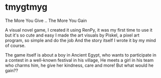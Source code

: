 # tmygtmyg
The More You Give .. The More You Gain

A visual novel game,
I created it using RenPy, it was my first time to use it but it's so cute and easy
I made the art visuals by Piskel, a pixel art program, so simple and do the job
And the story itself I wrote it by my mind of course.

The game itself is about a boy in Ancient Egypt, who wants to participate in a contest in a well-known festival in his village,
He meets a girl in his team who charms him, he give her kindness, care and more! But what would he gain??
